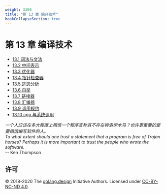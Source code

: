 ```yaml
---
weight: 3300
title: "第 13 章 编译技术"
bookCollapseSection: true
---
```


# 第 13 章 编译技术

- [13.1 词法与文法](./parse.md)
- [13.2 中间表示](./ssa.md)
- [13.3 优化器](./optimize.md)
- [13.4 指针检查器](./unsafe.md)
- [13.5 逃逸分析](./escape.md)
- [13.6 自举](./bootstrap.md)
- [13.7 链接器](./link.md)
- [13.8 汇编器](./asm.md)
- [13.9 调用规约](./callconv.md)
- [13.10 cgo 与系统调用](./cgo.md)

<div class="quote">
<i class="quote-mark fas fa-thumbtack"></i>
<I>
一个人应该在多大程度上相信一个程序宣称其不存在特洛伊木马？也许更重要的是要相信编写软件的人。
</I></br>
<I>
To what extent should one trust a statement that a program is free of Trojan
horses? Perhaps it is more important to trust the people who wrote the
software.
</I></br>
<div class="quote-right">
-- Ken Thompson
</div>
</div>


## 许可

&copy; 2018-2020 The [golang.design](https://golang.design) Initiative Authors. Licensed under [CC-BY-NC-ND 4.0](https://creativecommons.org/licenses/by-nc-nd/4.0/).